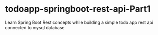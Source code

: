# todoapp-springboot-rest-api-Part1
Learn Spring Boot Rest concepts while building a simple todo app rest api connected to mysql database
